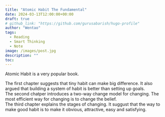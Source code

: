 ```yaml
---
title: "Atomic Habit The Fundamental"
date: 2024-03-13T12:00:00+00:00
draft: true
# github_link: "https://github.com/gurusabarish/hugo-profile"
author: "Wentao"
tags:
  - Reading
  - Smart Thinking
  - Note
image: /images/post.jpg
description: ""
toc: 
---
```


Atomic Habit is a very popular book.

The first chapter suggests that tiny habit can make big difference. It also argued that building a system of habit is better than setting up goals. 
<br>
The second chatper introduces a two-way change model for changing. The most efficient way for changing is to change the belief.
<br>
The third chapter explains the stages of changing. It suggust that the way to make good habit is to make it obvious, attractive, easy and satisfying.

```